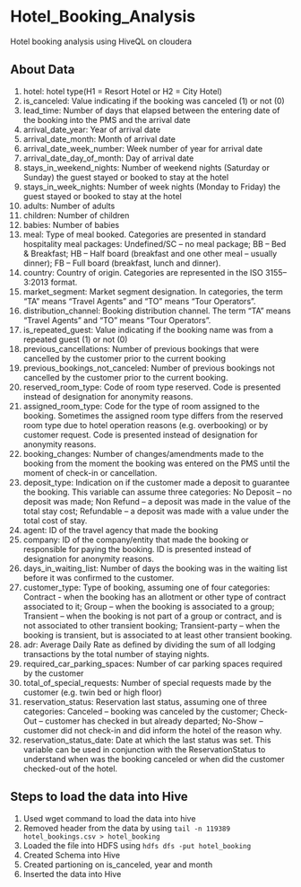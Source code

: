 # Hotel_Booking_Analysis
Hotel booking analysis using HiveQL on cloudera


## About Data
1) hotel: hotel type(H1 = Resort Hotel or H2 = City Hotel) 
2) is_canceled: Value indicating if the booking was canceled (1) or not (0)
3) lead_time: Number of days that elapsed between the entering date of the booking into the PMS and the arrival date
4) arrival_date_year: Year of arrival date
5) arrival_date_month: Month of arrival date
6) arrival_date_week_number: Week number of year for arrival date
7) arrival_date_day_of_month: Day of arrival date
8) stays_in_weekend_nights: Number of weekend nights (Saturday or Sunday) the guest stayed or booked to stay at the hotel
9) stays_in_week_nights: Number of week nights (Monday to Friday) the guest stayed or booked to stay at the hotel
10) adults: Number of adults
11) children: Number of children
12) babies: Number of babies
13) meal: Type of meal booked. Categories are presented in standard hospitality meal packages: Undefined/SC – no meal package; BB – Bed & Breakfast; HB – Half board (breakfast and one other meal – usually dinner); FB – Full board (breakfast, lunch and dinner).
14) country: Country of origin. Categories are represented in the ISO 3155–3:2013 format.
15) market_segment: Market segment designation. In categories, the term “TA” means “Travel Agents” and “TO” means “Tour Operators”.
16) distribution_channel: Booking distribution channel. The term “TA” means “Travel Agents” and “TO” means “Tour Operators”.
17) is_repeated_guest: Value indicating if the booking name was from a repeated guest (1) or not (0)
18) previous_cancellations: Number of previous bookings that were cancelled by the customer prior to the current booking
19) previous_bookings_not_canceled: Number of previous bookings not cancelled by the customer prior to the current booking.
20) reserved_room_type: Code of room type reserved. Code is presented instead of designation for anonymity reasons.
21) assigned_room_type: Code for the type of room assigned to the booking. Sometimes the assigned room type differs from the reserved room type due to hotel operation reasons (e.g. overbooking) or by customer request. Code is presented instead of designation for anonymity reasons.
22) booking_changes: Number of changes/amendments made to the booking from the moment the booking was entered on the PMS until the moment of check-in or cancellation.
23) deposit_type: Indication on if the customer made a deposit to guarantee the booking. This variable can assume three categories: No Deposit – no deposit was made; Non Refund – a deposit was made in the value of the total stay cost; Refundable – a deposit was made with a value under the total cost of stay.
24) agent: ID of the travel agency that made the booking
25) company: ID of the company/entity that made the booking or responsible for paying the booking. ID is presented instead of designation for anonymity reasons.
26) days_in_waiting_list: Number of days the booking was in the waiting list before it was confirmed to the customer.
27) customer_type: Type of booking, assuming one of four categories: Contract - when the booking has an allotment or other type of contract associated to it; Group – when the booking is associated to a group; Transient – when the booking is not part of a group or contract, and is not associated to other transient booking; Transient-party – when the booking is transient, but is associated to at least other transient booking.
28) adr: Average Daily Rate as defined by dividing the sum of all lodging transactions by the total number of staying nights.
29) required_car_parking_spaces: Number of car parking spaces required by the customer
30) total_of_special_requests: Number of special requests made by the customer (e.g. twin bed or high floor)
31) reservation_status: Reservation last status, assuming one of three categories: Canceled – booking was canceled by the customer; Check-Out – customer has checked in but already departed; No-Show – customer did not check-in and did inform the hotel of the reason why.
32) reservation_status_date: Date at which the last status was set. This variable can be used in conjunction with the ReservationStatus to understand when was the booking canceled or when did the customer checked-out of the hotel.


## Steps to load the data into Hive

1. Used wget command to load the data into hive 
2. Removed header from the data by using 
    `tail -n 119389 hotel_bookings.csv > hotel_booking` 
3. Loaded the file into HDFS using 
    `hdfs dfs -put hotel_booking`
4. Created Schema into Hive
5. Created partioning on is_canceled, year and month
6. Inserted the data into Hive
